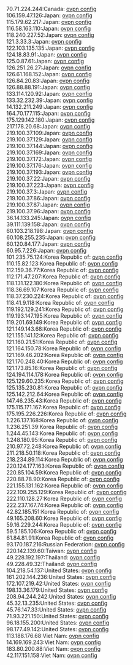 70.71.224.244:Canada: [ovpn config](vpn/70_71_224_244.ovpn)  
106.159.47.126:Japan: [ovpn config](vpn/106_159_47_126.ovpn)  
115.179.62.217:Japan: [ovpn config](vpn/115_179_62_217.ovpn)  
116.58.163.110:Japan: [ovpn config](vpn/116_58_163_110.ovpn)  
118.240.227.52:Japan: [ovpn config](vpn/118_240_227_52.ovpn)  
121.3.33.3:Japan: [ovpn config](vpn/121_3_33_3.ovpn)  
122.103.135.135:Japan: [ovpn config](vpn/122_103_135_135.ovpn)  
124.18.83.91:Japan: [ovpn config](vpn/124_18_83_91.ovpn)  
125.0.87.61:Japan: [ovpn config](vpn/125_0_87_61.ovpn)  
126.251.26.27:Japan: [ovpn config](vpn/126_251_26_27.ovpn)  
126.61.168.152:Japan: [ovpn config](vpn/126_61_168_152.ovpn)  
126.84.20.83:Japan: [ovpn config](vpn/126_84_20_83.ovpn)  
126.88.88.191:Japan: [ovpn config](vpn/126_88_88_191.ovpn)  
133.114.120.92:Japan: [ovpn config](vpn/133_114_120_92.ovpn)  
133.32.232.39:Japan: [ovpn config](vpn/133_32_232_39.ovpn)  
14.132.211.249:Japan: [ovpn config](vpn/14_132_211_249.ovpn)  
164.70.177.115:Japan: [ovpn config](vpn/164_70_177_115.ovpn)  
175.129.142.180:Japan: [ovpn config](vpn/175_129_142_180.ovpn)  
217.178.20.68:Japan: [ovpn config](vpn/217_178_20_68.ovpn)  
219.100.37.109:Japan: [ovpn config](vpn/219_100_37_109.ovpn)  
219.100.37.129:Japan: [ovpn config](vpn/219_100_37_129.ovpn)  
219.100.37.144:Japan: [ovpn config](vpn/219_100_37_144.ovpn)  
219.100.37.169:Japan: [ovpn config](vpn/219_100_37_169.ovpn)  
219.100.37.172:Japan: [ovpn config](vpn/219_100_37_172.ovpn)  
219.100.37.176:Japan: [ovpn config](vpn/219_100_37_176.ovpn)  
219.100.37.193:Japan: [ovpn config](vpn/219_100_37_193.ovpn)  
219.100.37.22:Japan: [ovpn config](vpn/219_100_37_22.ovpn)  
219.100.37.223:Japan: [ovpn config](vpn/219_100_37_223.ovpn)  
219.100.37.3:Japan: [ovpn config](vpn/219_100_37_3.ovpn)  
219.100.37.86:Japan: [ovpn config](vpn/219_100_37_86.ovpn)  
219.100.37.87:Japan: [ovpn config](vpn/219_100_37_87.ovpn)  
219.100.37.96:Japan: [ovpn config](vpn/219_100_37_96.ovpn)  
36.14.133.245:Japan: [ovpn config](vpn/36_14_133_245.ovpn)  
39.111.139.158:Japan: [ovpn config](vpn/39_111_139_158.ovpn)  
60.103.218.198:Japan: [ovpn config](vpn/60_103_218_198.ovpn)  
60.108.255.235:Japan: [ovpn config](vpn/60_108_255_235.ovpn)  
60.120.84.177:Japan: [ovpn config](vpn/60_120_84_177.ovpn)  
60.95.7.226:Japan: [ovpn config](vpn/60_95_7_226.ovpn)  
101.235.75.124:Korea Republic of: [ovpn config](vpn/101_235_75_124.ovpn)  
110.15.82.123:Korea Republic of: [ovpn config](vpn/110_15_82_123.ovpn)  
112.159.36.77:Korea Republic of: [ovpn config](vpn/112_159_36_77.ovpn)  
112.171.47.207:Korea Republic of: [ovpn config](vpn/112_171_47_207.ovpn)  
118.131.122.180:Korea Republic of: [ovpn config](vpn/118_131_122_180.ovpn)  
118.36.69.107:Korea Republic of: [ovpn config](vpn/118_36_69_107.ovpn)  
118.37.230.224:Korea Republic of: [ovpn config](vpn/118_37_230_224.ovpn)  
118.41.9.118:Korea Republic of: [ovpn config](vpn/118_41_9_118.ovpn)  
119.192.129.241:Korea Republic of: [ovpn config](vpn/119_192_129_241.ovpn)  
119.193.147.195:Korea Republic of: [ovpn config](vpn/119_193_147_195.ovpn)  
119.201.69.149:Korea Republic of: [ovpn config](vpn/119_201_69_149.ovpn)  
121.149.143.68:Korea Republic of: [ovpn config](vpn/121_149_143_68.ovpn)  
121.155.141.12:Korea Republic of: [ovpn config](vpn/121_155_141_12.ovpn)  
121.160.21.51:Korea Republic of: [ovpn config](vpn/121_160_21_51.ovpn)  
121.164.150.78:Korea Republic of: [ovpn config](vpn/121_164_150_78.ovpn)  
121.169.46.202:Korea Republic of: [ovpn config](vpn/121_169_46_202.ovpn)  
121.170.248.40:Korea Republic of: [ovpn config](vpn/121_170_248_40.ovpn)  
121.173.85.16:Korea Republic of: [ovpn config](vpn/121_173_85_16.ovpn)  
124.194.114.178:Korea Republic of: [ovpn config](vpn/124_194_114_178.ovpn)  
125.129.60.235:Korea Republic of: [ovpn config](vpn/125_129_60_235.ovpn)  
125.135.230.81:Korea Republic of: [ovpn config](vpn/125_135_230_81.ovpn)  
125.142.212.64:Korea Republic of: [ovpn config](vpn/125_142_212_64.ovpn)  
147.46.235.43:Korea Republic of: [ovpn config](vpn/147_46_235_43.ovpn)  
175.115.171.167:Korea Republic of: [ovpn config](vpn/175_115_171_167.ovpn)  
175.195.226.226:Korea Republic of: [ovpn config](vpn/175_195_226_226.ovpn)  
1.226.137.168:Korea Republic of: [ovpn config](vpn/1_226_137_168.ovpn)  
1.236.251.39:Korea Republic of: [ovpn config](vpn/1_236_251_39.ovpn)  
1.244.45.143:Korea Republic of: [ovpn config](vpn/1_244_45_143.ovpn)  
1.248.180.95:Korea Republic of: [ovpn config](vpn/1_248_180_95.ovpn)  
210.97.72.248:Korea Republic of: [ovpn config](vpn/210_97_72_248.ovpn)  
211.218.50.118:Korea Republic of: [ovpn config](vpn/211_218_50_118.ovpn)  
218.234.89.114:Korea Republic of: [ovpn config](vpn/218_234_89_114.ovpn)  
220.124.177.163:Korea Republic of: [ovpn config](vpn/220_124_177_163.ovpn)  
220.85.104.59:Korea Republic of: [ovpn config](vpn/220_85_104_59.ovpn)  
220.88.78.90:Korea Republic of: [ovpn config](vpn/220_88_78_90.ovpn)  
221.155.131.162:Korea Republic of: [ovpn config](vpn/221_155_131_162.ovpn)  
222.109.255.129:Korea Republic of: [ovpn config](vpn/222_109_255_129.ovpn)  
222.110.128.27:Korea Republic of: [ovpn config](vpn/222_110_128_27.ovpn)  
222.237.167.74:Korea Republic of: [ovpn config](vpn/222_237_167_74.ovpn)  
42.82.185.151:Korea Republic of: [ovpn config](vpn/42_82_185_151.ovpn)  
49.165.208.60:Korea Republic of: [ovpn config](vpn/49_165_208_60.ovpn)  
59.16.229.244:Korea Republic of: [ovpn config](vpn/59_16_229_244.ovpn)  
59.5.185.106:Korea Republic of: [ovpn config](vpn/59_5_185_106.ovpn)  
61.84.81.91:Korea Republic of: [ovpn config](vpn/61_84_81_91.ovpn)  
93.170.187.216:Russian Federation: [ovpn config](vpn/93_170_187_216.ovpn)  
220.142.139.60:Taiwan: [ovpn config](vpn/220_142_139_60.ovpn)  
49.228.192.197:Thailand: [ovpn config](vpn/49_228_192_197.ovpn)  
49.228.49.32:Thailand: [ovpn config](vpn/49_228_49_32.ovpn)  
104.218.54.137:United States: [ovpn config](vpn/104_218_54_137.ovpn)  
161.202.144.236:United States: [ovpn config](vpn/161_202_144_236.ovpn)  
172.107.219.42:United States: [ovpn config](vpn/172_107_219_42.ovpn)  
198.13.36.179:United States: [ovpn config](vpn/198_13_36_179.ovpn)  
208.94.244.242:United States: [ovpn config](vpn/208_94_244_242.ovpn)  
45.32.13.235:United States: [ovpn config](vpn/45_32_13_235.ovpn)  
45.76.147.33:United States: [ovpn config](vpn/45_76_147_33.ovpn)  
71.93.221.150:United States: [ovpn config](vpn/71_93_221_150.ovpn)  
96.18.155.200:United States: [ovpn config](vpn/96_18_155_200.ovpn)  
98.177.49.142:United States: [ovpn config](vpn/98_177_49_142.ovpn)  
113.188.176.68:Viet Nam: [ovpn config](vpn/113_188_176_68.ovpn)  
14.169.169.243:Viet Nam: [ovpn config](vpn/14_169_169_243.ovpn)  
183.80.200.88:Viet Nam: [ovpn config](vpn/183_80_200_88.ovpn)  
42.117.151.158:Viet Nam: [ovpn config](vpn/42_117_151_158.ovpn)  
